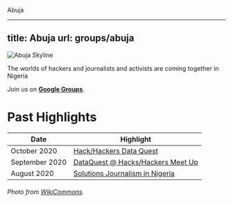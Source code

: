 Abuja

---
title: Abuja
url: groups/abuja
---

![Abuja Skyline](https://upload.wikimedia.org/wikipedia/commons/9/9b/Abuja_Nightlife.jpg)

The worlds of hackers and journalists and activists are coming together in Nigeria

Join us on **[Google Groups](https://groups.google.com/u/0/g/hackshackers-lagos)**. 

# Past Highlights

| **Date**  | **Highlight** |  
|-----------|---------------|  
| October 2020 | [Hack/Hackers Data Quest](https://groups.google.com/u/0/g/hackshackers-lagos/c/dpbGBTt7D-w) |
| September 2020 | [DataQuest @ Hacks/Hackers Meet Up](https://groups.google.com/u/0/g/hackshackers-lagos/c/pOSVKwwZfQg) |   
| August 2020 | [Solutions Journalism in Nigeria](https://twitter.com/justinarenstein/status/1230478956845060096) |

###### Photo from [WikiCommons](wikicommons.org).
